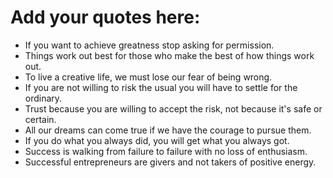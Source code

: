 # Add your quotes here:
- If you want to achieve greatness stop asking for permission.
- Things work out best for those who make the best of how things work out.
- To live a creative life, we must lose our fear of being wrong.
- If you are not willing to risk the usual you will have to settle for the ordinary.
- Trust because you are willing to accept the risk, not because it's safe or certain.
- All our dreams can come true if we have the courage to pursue them.
- If you do what you always did, you will get what you always got.
- Success is walking from failure to failure with no loss of enthusiasm.
- Successful entrepreneurs are givers and not takers of positive energy.
